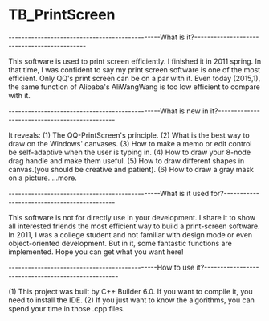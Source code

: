 # TB_PrintScreen
-----------------------------------------------What is it?-------------------------------------------- 

This software is used to print screen efficiently. I finished it in 2011 spring. In that time, I was confident to say my print screen software is one of the most efficient. Only QQ's print screen can be on a par with it. Even today (2015,1), the same function of Alibaba's AliWangWang is too low efficient to compare with it.


-----------------------------------------------What is new in it?----------------------------------------------

It reveals:
(1) The QQ-PrintScreen's principle.
(2) What is the best way to draw on the Windows' canvases.
(3) How to make a memo or edit control be self-adaptive when the user is typing in.
(4) How to draw your 8-node drag handle and make them useful.
(5) How to draw different shapes in canvas.(you should be creative and patient).
(6) How to draw a gray mask on a picture.
...more.

-----------------------------------------------What is it used for?-------------------------------------------- 

This software is not for directly use in your development. I share it to show all interested friends the most efficient way to build a print-screen software. In 2011, I was a college student and not familiar with design mode or even object-oriented development. But in it, some fantastic functions are implemented. Hope you can get what you want here!


----------------------------------------------How to use it?---------------------------------------------------

(1) This project was built by C++ Builder 6.0. If you want to compile it, you need to install the IDE. 
(2) If you just want to know the algorithms, you can spend your time in those .cpp files.
